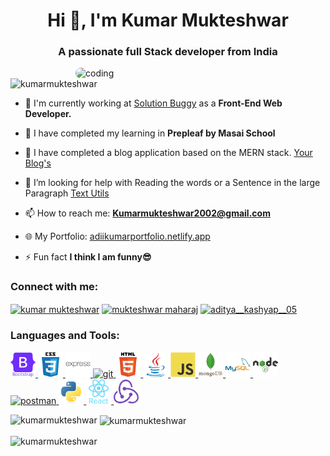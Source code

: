 <h1 align="center">Hi 👋, I'm Kumar Mukteshwar</h1>
<h3 align="center">A passionate full Stack developer from India</h3>

<!-- Centered GIF with rounded corners -->
<img align="right" alt="coding" width="400" style="border-radius: 20px;" src="https://imgs.search.brave.com/0ivDTX0GtTMgRrj077WbuyJQtlV1IngchhTFzAGLjTI/rs:fit:860:0:0:0/g:ce/aHR0cHM6Ly9tZWRp/YTIuZ2lwaHkuY29t/L21lZGlhL3YxLlky/bGtQVGM1TUdJM05q/RXhZVEptTm5SdE1u/cHBhM2xtYlhGbGRt/bHpjekIwYkdNeE56/RjJiMmh5TkhWNE9Y/cHhkbU14YlNabGNE/MTJNVjluYVdaelgz/TmxZWEpqYUNaamRE/MW4vcWdRVWdnQUMz/UGZ2Njg3cVBDLzIw/MC5naWY.gif">

<p align="left"> <img src="https://komarev.com/ghpvc/?username=kumarmukteshwar&label=Profile%20views&color=0e75b6&style=flat" alt="kumarmukteshwar" /> </p>

- 🌱 I'm currently working at [Solution Buggy](https://www.solutionbuggy.com/) as a **Front-End Web Developer.**

- 🚀 I have completed my learning in **Prepleaf by Masai School**

- 🔭 I have completed a blog application based on the MERN stack. [Your Blog's](https://addyourblognow.netlify.app/)

- 🤝 I’m looking for help with Reading the words or a Sentence in the large Paragraph [Text Utils](https://apnatextutils.netlify.app/)

- 📫 How to reach me: **Kumarmukteshwar2002@gmail.com**

- 🌐 My Portfolio: [adiikumarportfolio.netlify.app](https://adiikumarportfolio.netlify.app)


- ⚡ Fun fact **I think I am funny😎**

<h3 align="left">Connect with me:</h3>
<p align="left">
<a href="https://linkedin.com/in/kumar mukteshwar" target="blank"><img align="center" src="https://raw.githubusercontent.com/rahuldkjain/github-profile-readme-generator/master/src/images/icons/Social/linked-in-alt.svg" alt="kumar mukteshwar" height="30" width="40" /></a>
<a href="https://fb.com/mukteshwar maharaj" target="blank"><img align="center" src="https://raw.githubusercontent.com/rahuldkjain/github-profile-readme-generator/master/src/images/icons/Social/facebook.svg" alt="mukteshwar maharaj" height="30" width="40" /></a>
<a href="https://instagram.com/aditya__kashyap__05" target="blank"><img align="center" src="https://raw.githubusercontent.com/rahuldkjain/github-profile-readme-generator/master/src/images/icons/Social/instagram.svg" alt="aditya__kashyap__05" height="30" width="40" /></a>
</p>

<h3 align="left">Languages and Tools:</h3>
<p align="left"> <a href="https://getbootstrap.com" target="_blank" rel="noreferrer"> <img src="https://raw.githubusercontent.com/devicons/devicon/master/icons/bootstrap/bootstrap-plain-wordmark.svg" alt="bootstrap" width="40" height="40"/> </a> <a href="https://www.w3schools.com/css/" target="_blank" rel="noreferrer"> <img src="https://raw.githubusercontent.com/devicons/devicon/master/icons/css3/css3-original-wordmark.svg" alt="css3" width="40" height="40"/> </a> <a href="https://expressjs.com" target="_blank" rel="noreferrer"> <img src="https://raw.githubusercontent.com/devicons/devicon/master/icons/express/express-original-wordmark.svg" alt="express" width="40" height="40"/> </a> <a href="https://git-scm.com/" target="_blank" rel="noreferrer"> <img src="https://www.vectorlogo.zone/logos/git-scm/git-scm-icon.svg" alt="git" width="40" height="40"/> </a> <a href="https://www.w3.org/html/" target="_blank" rel="noreferrer"> <img src="https://raw.githubusercontent.com/devicons/devicon/master/icons/html5/html5-original-wordmark.svg" alt="html5" width="40" height="40"/> </a> <a href="https://www.java.com" target="_blank" rel="noreferrer"> <img src="https://raw.githubusercontent.com/devicons/devicon/master/icons/java/java-original.svg" alt="java" width="40" height="40"/> </a> <a href="https://developer.mozilla.org/en-US/docs/Web/JavaScript" target="_blank" rel="noreferrer"> <img src="https://raw.githubusercontent.com/devicons/devicon/master/icons/javascript/javascript-original.svg" alt="javascript" width="40" height="40"/> </a> <a href="https://www.mongodb.com/" target="_blank" rel="noreferrer"> <img src="https://raw.githubusercontent.com/devicons/devicon/master/icons/mongodb/mongodb-original-wordmark.svg" alt="mongodb" width="40" height="40"/> </a> <a href="https://www.mysql.com/" target="_blank" rel="noreferrer"> <img src="https://raw.githubusercontent.com/devicons/devicon/master/icons/mysql/mysql-original-wordmark.svg" alt="mysql" width="40" height="40"/> </a> <a href="https://nodejs.org" target="_blank" rel="noreferrer"> <img src="https://raw.githubusercontent.com/devicons/devicon/master/icons/nodejs/nodejs-original-wordmark.svg" alt="nodejs" width="40" height="40"/> </a> <a href="https://postman.com" target="_blank" rel="noreferrer"> <img src="https://www.vectorlogo.zone/logos/getpostman/getpostman-icon.svg" alt="postman" width="40" height="40"/> </a> <a href="https://www.python.org" target="_blank" rel="noreferrer"> <img src="https://raw.githubusercontent.com/devicons/devicon/master/icons/python/python-original.svg" alt="python" width="40" height="40"/> </a> <a href="https://reactjs.org/" target="_blank" rel="noreferrer"> <img src="https://raw.githubusercontent.com/devicons/devicon/master/icons/react/react-original-wordmark.svg" alt="react" width="40" height="40"/> </a> <a href="https://redux.js.org" target="_blank" rel="noreferrer"> <img src="https://raw.githubusercontent.com/devicons/devicon/master/icons/redux/redux-original.svg" alt="redux" width="40" height="40"/> </a> </p>

<p><img align="left" src="https://github-readme-stats.vercel.app/api/top-langs?username=kumarmukteshwar&show_icons=true&locale=en&layout=compact" alt="kumarmukteshwar" /></p>

<p>&nbsp;<img align="center" src="https://github-readme-stats.vercel.app/api?username=kumarmukteshwar&show_icons=true&locale=en" alt="kumarmukteshwar" /></p>

<p><img align="center" src="https://github-readme-streak-stats.herokuapp.com/?user=kumarmukteshwar&" alt="kumarmukteshwar" /></p>
